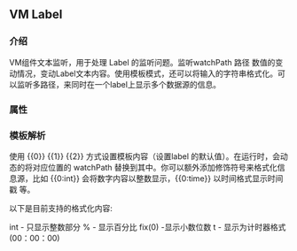 ## VM Label

### 介绍 

VM组件文本监听，用于处理 Label 的监听问题。监听watchPath  路径 数值的变动情况，变动Label文本内容。使用模板模式，还可以将输入的字符串格式化。可以监听多路径，来同时在一个label上显示多个数据源的信息。

### 属性



### 模板解析

使用 {{0}} {{1}} {{2}} 方式设置模板内容（设置label 的默认值）。在运行时，会动态的将对应位置的 watchPath 替换到其中。你可以额外添加修饰符号来格式化信息源，比如 {{0:int}} 会将数字内容以整数显示，{{0:time}} 以时间格式显示时间戳 等。

以下是目前支持的格式化内容: 

int - 只显示整数部分
% - 显示百分比
fix(0) -显示小数位数
t - 显示为计时器格式(00：00：00)